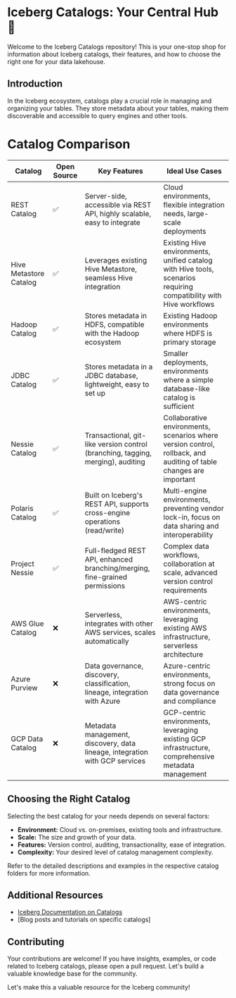 # Iceberg Catalogs: Your Central Hub 🧊

Welcome to the Iceberg Catalogs repository! This is your one-stop shop for information about Iceberg catalogs, their features, and how to choose the right one for your data lakehouse.

## Introduction

In the Iceberg ecosystem, catalogs play a crucial role in managing and organizing your tables. They store metadata about your tables, making them discoverable and accessible to query engines and other tools.

# Catalog Comparison

| Catalog             | Open Source | Key Features                                                              | Ideal Use Cases                                                                                                                                                                                               |
| ------------------- | ----------- | ---------------------------------------------------------------------------- | -------------------------------------------------------------------------------------------------------------------------------------------------------------------------------------------------------------- |
| REST Catalog        | ✅          | Server-side, accessible via REST API, highly scalable, easy to integrate     | Cloud environments, flexible integration needs, large-scale deployments                                                                                                                                       |
| Hive Metastore Catalog | ✅          | Leverages existing Hive Metastore, seamless Hive integration                   | Existing Hive environments, unified catalog with Hive tools, scenarios requiring compatibility with Hive workflows                                                                                           |
| Hadoop Catalog       | ✅          | Stores metadata in HDFS, compatible with the Hadoop ecosystem                  | Existing Hadoop environments where HDFS is primary storage                                                                                                                                                 |
| JDBC Catalog        | ✅          | Stores metadata in a JDBC database, lightweight, easy to set up             | Smaller deployments, environments where a simple database-like catalog is sufficient                                                                                                                          |
| Nessie Catalog       | ✅          | Transactional, git-like version control (branching, tagging, merging), auditing | Collaborative environments, scenarios where version control, rollback, and auditing of table changes are important                                                                                          |
| Polaris Catalog     | ✅          | Built on Iceberg's REST API, supports cross-engine operations (read/write)   | Multi-engine environments, preventing vendor lock-in, focus on data sharing and interoperability                                                                                                              |
| Project Nessie      | ✅          | Full-fledged REST API, enhanced branching/merging, fine-grained permissions  | Complex data workflows, collaboration at scale, advanced version control requirements                                                                                                                          |          
| AWS Glue Catalog     | ❌          | Serverless, integrates with other AWS services, scales automatically          | AWS-centric environments, leveraging existing AWS infrastructure, serverless architecture                                                                                                                        |
| Azure Purview        | ❌          | Data governance, discovery, classification, lineage, integration with Azure   | Azure-centric environments, strong focus on data governance and compliance                                                                                                                                     |
| GCP Data Catalog    | ❌          | Metadata management, discovery, data lineage, integration with GCP services    | GCP-centric environments, leveraging existing GCP infrastructure, comprehensive metadata management                                                                                                          |

## Choosing the Right Catalog

Selecting the best catalog for your needs depends on several factors:

*   **Environment:** Cloud vs. on-premises, existing tools and infrastructure.
*   **Scale:** The size and growth of your data.
*   **Features:** Version control, auditing, transactionality, ease of integration.
*   **Complexity:** Your desired level of catalog management complexity.

Refer to the detailed descriptions and examples in the respective catalog folders for more information.

## Additional Resources

*   [Iceberg Documentation on Catalogs](https://iceberg.apache.org/concepts/catalog/)
*   [Blog posts and tutorials on specific catalogs]
  
## Contributing

Your contributions are welcome! If you have insights, examples, or code related to Iceberg catalogs, please open a pull request. Let's build a valuable knowledge base for the community.

Let's make this a valuable resource for the Iceberg community!

